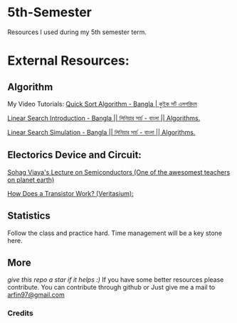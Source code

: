 # 5th-Semester
Resources I used during my 5th semester term. 



# External Resources: 

## Algorithm

My Video Tutorials: 
[ Quick Sort Algorithm - Bangla | কুইক সর্ট এলগরিদম ](https://www.youtube.com/watch?v=u4c2_BKua38&t=372s)

[ Linear Search Introduction - Bangla || লিনিয়ার সার্চ - বাংলা || Algorithms. ](https://www.youtube.com/watch?v=_pgUO1iz8Ps&t=24s)

[ Linear Search Simulation - Bangla || লিনিয়ার সার্চ - বাংলা || Algorithms. ](https://www.youtube.com/watch?v=BjfFQWjgBks)

## Electorics Device and Circuit: 

[ Sohag Viaya's Lecture on Semiconductors (One of the awesomest teachers on planet earth) ](https://www.youtube.com/watch?v=PcWMyktzwvg&list=PLxSt9YDBipm6B2e0qlu_2mEvTu-7NuTCb)

[ How Does a Transistor Work? (Veritasium): ](https://www.youtube.com/watch?v=IcrBqCFLHIY)

## Statistics

Follow the class and practice hard. Time management will be a key stone here.

## More
_give this repo a star if it helps :)_
If you have some better resources please contribute.
You can contribute through github or Just give me a mail to arfin97@gmail.com

### Credits


